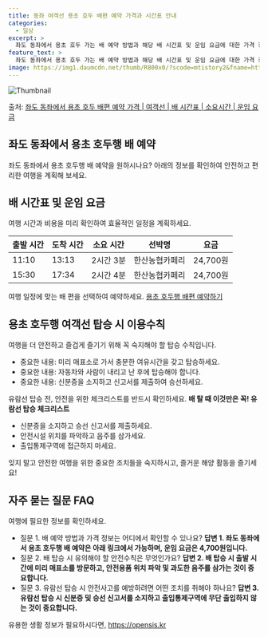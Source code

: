 ```yaml
---
title: 동좌 여객선 용초 호두 배편 예약 가격과 시간표 안내
categories:
  - 일상
excerpt: >
  좌도 동좌에서 용초 호두 가는 배 예약 방법과 해당 배 시간표 및 운임 요금에 대한 가격 정보를 안내 드리겠습니다. 안전하고 재밋는 용초 호두행 여행을 위해 아래 정보 참고하시기 바랍니다. 용초 호두행 배편 예약하기 👈 클릭좌도 동좌에서 용초 호두행 배 시간표출발 시간도착 시간소요 시간선박명요금11:1013:132시간 3분한산농협카페리24,700원15:3017:342시간 4분한산농협카페리24,700원용초 호두행 배편 예약하기 👈 클릭좌도 동좌에서 용초 호두행 여객선 탑승 시 이용수칙인원과 환경에 신중히 배려한 탑승 과정을 소개합니다. 중요한 내용 미리 매표소로 가서 충분한 여유시간을 갖고 탑승하세요. 자동차와 사람이 내리고 난 후에 탑승해야 합니다.좌도 동좌에서 용초 호두행 유람선 탑승 전, 꼭 알아두세..
feature_text: >
  좌도 동좌에서 용초 호두 가는 배 예약 방법과 해당 배 시간표 및 운임 요금에 대한 가격 정보를 안내 드리겠습니다. 안전하고 재밋는 용초 호두행 여행을 위해 아래 정보 참고하시기 바랍니다. 용초 호두행 배편 예약하기 👈 클릭좌도 동좌에서 용초 호두행 배 시간표출발 시간도착 시간소요 시간선박명요금11:1013:132시간 3분한산농협카페리24,700원15:3017:342시간 4분한산농협카페리24,700원용초 호두행 배편 예약하기 👈 클릭좌도 동좌에서 용초 호두행 여객선 탑승 시 이용수칙인원과 환경에 신중히 배려한 탑승 과정을 소개합니다. 중요한 내용 미리 매표소로 가서 충분한 여유시간을 갖고 탑승하세요. 자동차와 사람이 내리고 난 후에 탑승해야 합니다.좌도 동좌에서 용초 호두행 유람선 탑승 전, 꼭 알아두세..
image: https://img1.daumcdn.net/thumb/R800x0/?scode=mtistory2&fname=https%3A%2F%2Fblog.kakaocdn.net%2Fdn%2FbBCq82%2FbtsHDXlTzd2%2FKVih8l4ezy4DQnKKeLKhq1%2Fimg.webp
---
```


![Thumbnail](https://img1.daumcdn.net/thumb/R800x0/?scode=mtistory2&fname=https%3A%2F%2Fblog.kakaocdn.net%2Fdn%2FbBCq82%2FbtsHDXlTzd2%2FKVih8l4ezy4DQnKKeLKhq1%2Fimg.webp)

<p>출처: <a href="https://opensis.kr/entry/%EC%A2%8C%EB%8F%84-%EB%8F%99%EC%A2%8C%EC%97%90%EC%84%9C-%EC%9A%A9%EC%B4%88-%ED%98%B8%EB%91%90-%EB%B0%B0%ED%8E%B8-%EC%98%88%EC%95%BD-%EA%B0%80%EA%B2%A9-%EC%97%AC%EA%B0%9D%EC%84%A0-%EB%B0%B0-%EC%8B%9C%EA%B0%84%ED%91%9C-%EC%86%8C%EC%9A%94%EC%8B%9C%EA%B0%84-%EC%9A%B4%EC%9E%84-%EC%9A%94%EA%B8%88" rel="dofollow">좌도 동좌에서 용초 호두 배편 예약 가격 | 여객선 | 배 시간표 | 소요시간 | 운임 요금</a> </p>

## 좌도 동좌에서 용초 호두행 배 예약

좌도 동좌에서 용초 호두행 배 예약을 원하시나요? 아래의 정보를 확인하여 안전하고 편리한 여행을 계획해 보세요.

## 배 시간표 및 운임 요금

여행 시간과 비용을 미리 확인하여 효율적인 일정을 계획하세요.

**출발 시간** | **도착 시간** | **소요 시간** | **선박명** | **요금**  
---|---|---|---|---  
11:10 | 13:13 | 2시간 3분 | 한산농협카페리 | 24,700원  
15:30 | 17:34 | 2시간 4분 | 한산농협카페리 | 24,700원  
  
여행 일정에 맞는 배 편을 선택하여 예약하세요. [용초 호두행 배편 예약하기](여기에링크를입력해주세요)

## 용초 호두행 여객선 탑승 시 이용수칙

여행을 더 안전하고 즐겁게 즐기기 위해 꼭 숙지해야 할 탑승 수칙입니다.

  * 중요한 내용: 미리 매표소로 가서 충분한 여유시간을 갖고 탑승하세요.
  * 중요한 내용: 자동차와 사람이 내리고 난 후에 탑승해야 합니다.
  * 중요한 내용: 신분증을 소지하고 신고서를 제출하여 승선하세요.

유람선 탑승 전, 안전을 위한 체크리스트를 반드시 확인하세요. **배 탈 때 이것만은 꼭! 유람선 탑승 체크리스트**

  * 신분증을 소지하고 승선 신고서를 제출하세요.
  * 안전시설 위치를 파악하고 음주를 삼가세요.
  * 출입통제구역에 접근하지 마세요.

잊지 말고 안전한 여행을 위한 중요한 조치들을 숙지하시고, 즐거운 해양 활동을 즐기세요!

## 자주 묻는 질문 FAQ

여행에 필요한 정보를 확인하세요.

  * 질문 1. 배 예약 방법과 가격 정보는 어디에서 확인할 수 있나요? **답변 1. 좌도 동좌에서 용초 호두행 배 예약은 아래 링크에서 가능하며, 운임 요금은 4,700원입니다.**
  * 질문 2. 배 탑승 시 유의해야 할 안전수칙은 무엇인가요? **답변 2. 배 탑승 시 출발 시간에 미리 매표소를 방문하고, 안전용품 위치 파악 및 과도한 음주를 삼가는 것이 중요합니다.**
  * 질문 3. 유람선 탑승 시 안전사고를 예방하려면 어떤 조치를 취해야 하나요? **답변 3. 유람선 탑승 시 신분증 및 승선 신고서를 소지하고 출입통제구역에 무단 출입하지 않는 것이 중요합니다.**



 

유용한 생활 정보가 필요하시다면, <a href="https://opensis.kr" rel="dofollow">https://opensis.kr</a>


